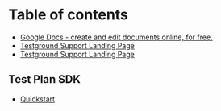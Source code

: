 # Table of contents

* [Google Docs - create and edit documents online, for free.](README.md)
* [Testground Support Landing Page](testground-support-landing-page.md)
* [Testground Support Landing Page](testground-support-landing-page-1.md)

## Test Plan SDK

* [Quickstart](test-plan-sdk/quickstart.md)

